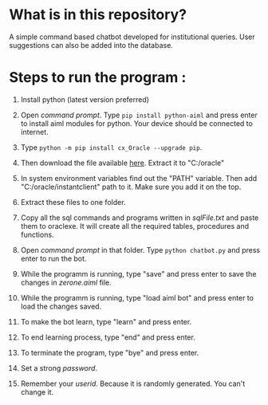 # What is in this repository?

A simple command based chatbot developed for institutional queries. User suggestions can also be added into the database.

# Steps to run the program :

1. Install python (latest version preferred)

2. Open _command prompt_. Type ```pip install python-aiml``` and press enter to install aiml modules for python. Your device should be connected to internet.

3. Type ```python -m pip install cx_Oracle --upgrade pip```.

4. Then download the file available [here]("https://download.oracle.com/otn_software/nt/instantclient/19600/instantclient-basic-windows.x64-19.6.0.0.0dbru.zip"). Extract it to "C:/oracle"

5. In system environment variables find out the "PATH" variable. Then add "C:/oracle/instantclient" path to it. Make sure you add it on the top.

6. Extract these files to one folder.

7. Copy all the sql commands and programs written in _sqlFile.txt_ and paste them to oraclexe. It will create all the required tables, procedures and functions.

8. Open _command prompt_ in that folder. Type ```python chatbot.py``` and press enter to run the bot.

9. While the programm is running, type "save" and press enter to save the changes in _zerone.aiml_ file.

10. While the programm is running, type "load aiml bot" and press enter to load the changes saved.

11. To make the bot learn, type "learn" and press enter.

12. To end learning process, type "end" and press enter.

13. To terminate the program, type "bye" and press enter.

14. Set a strong _password_.

15. Remember your _userid_. Because it is randomly generated. You can't change it.